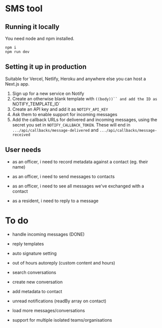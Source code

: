 # SMS tool

## Running it locally

You need node and npm installed.

```
npm i
npm run dev
```

## Setting it up in production

Suitable for Vercel, Netlify, Heroku and anywhere else you can host a Next.js app.

1. Sign up for a new service on Notify
2. Create an otherwise blank template with ` ((body))`` and add the ID as  `NOTIFY_TEMPLATE_ID`
3. Create an API key and add it as `NOTIFY_API_KEY`
4. Ask them to enable support for incoming messages
5. Add the callback URLs for delivered and incoming messages, using the secret you set in `NOTIFY_CALLBACK_TOKEN`. These will end in `.../api/callbacks/message-delivered` and `.../api/callbacks/message-received`

## User needs

- as an officer, i need to record metadata against a contact (eg. their name)

- as an officer, i need to send messages to contacts

- as an officer, i need to see all messages we've exchanged with a contact

- as a resident, i need to reply to a message

# To do

- handle incoming messages (DONE)
- reply templates
- auto signature setting
- out of hours autoreply (custom content and hours)
- search conversations
- create new conversation
- add metadata to contact
- unread notifications (readBy array on contact)
- load more messages/conversations

- support for multiple isolated teams/organisations
